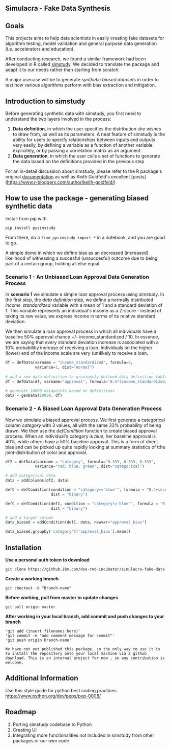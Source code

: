 ## Simulacra - Fake Data Synthesis

## Goals
This projects aims to help data scientists in easily creating fake datasets for algorithm testing, model validation and general purpose data generation (i.e. accelerators and education).

After conducting research, we found a similar framework had been developed in R called [simstudy](https://github.com/kgoldfeld/simstudy). We decided to translate the package and adapt it to our needs rather than starting from scratch.

A major usecase will be to generate _synthetic biased datasets_ in order to test how various algorithms perform with bias extraction and mitigation.

## Introduction to simstudy

Before generating synthetic data with simstudy, you first need to understand the two layers involved in the process:

1. __Data definition__, in which the user specifies the distribution she wishes to draw from, as well as its parameters. A neat feature of simstudy is the ability          for users to specify relationships between inputs and outputs very easily, by defining a variable as a function of another variable explicitely, or by              passing a correlation matrix as an argument.
2. __Data generation__, in which the user calls a set of functions to generate the data based on the definitions provided in the previous step

For an in-detail discussion about simstudy, please refer to the R package's original [documentation](https://kgoldfeld.github.io/simstudy/) as well as Keith Goldfeld's excellent [posts] (https://www.r-bloggers.com/author/keith-goldfeld/)

## How to use the package - generating biased synthetic data

Install from pip with

`pip install pysimstudy`

From there, do a `from pysimstudy import *` in a notebook, and you are good to go.

A simple demo in which we define bias as an decreased (increased) likelihood of witnessing a succesful (unsuccesful) outcome due to being part of a certain group, holding all else equal.


### Scenario 1 - An Unbiased Loan Approval Data Generation Process

In __scenario 1__ we simulate a simple loan approval process using simstudy. In the first step, the _data definition_ step, we define a normally distributed *income_standardized* variable with a mean of 1 and a standard deviation of 1. This variable represents an individual's income as a Z-score - instead of taking its raw value, we express income in terms of its relative standard deviation.

We then simulate a loan approval process in which all individuals have a baseline 50% approval chance +/- income_standardized / 10. In essence, we are saying that every standard deviation increase is associated with a 10% probabilitiy increase of receiving a loan. Individuals on the higher (lower) end of the income scale are very (un)likely to receive a loan.

```python
df = defData(varname = "income_standardized", formula=0,
             variance=1, dist="normal")
 
# add a new data definition to previously defined data definition table
df = defData(df, varname="approval", formula='0.5*(income_standardized/10)', dist='binary')

# generate 10000 datapoints based on definitions
data = genData(10000, df)

```

### Scenario 2 - A Biased Loan Approval Data Generation Process

Now we simulate a biased approval process. We first generate a categorical column _category_ with 3 values, all with the same 33% probability of being drawn. 
We then use the _defCondition_ function to create biased approval process. When an individual's category is *blue*, her baseline approval is 40%, while others have a 50% baseline approval. This is a form of direct bias and can be picked up quite rapidly looking at summary statistics of tthe joint-distribution of color and approval.

```python
df2 = defData(varname = "category", formula="0.333, 0.333, 0.333",
             variance="red, blue, green", dist="categorical")

# add categorical data
data = addColumns(df2, data)

defC = defCondition(condition = "category=='blue'", formula = "0.4+income_standardized/10",
                    dist = "binary")

defC = defCondition(defC, condition = "category!='blue'", formula = "0.5+income_standardized/10",
                    dist = "binary")

# add a target column
data_biased = addCondition(defC, data, newvar="approval_bias")

data_biased.groupby('category')['approval_bias'].mean()
````

## Installation

**Use a personal auth token to download**

    git clone https://github.ibm.com/dse-rnd-incubator/simulacra-fake-data

**Create a working branch**

    git checkout -b "Branch-name"

**Before working, pull from master to update changes**

    git pull origin master

**After working in your local branch, add commit and push changes to your branch**

    'git add (insert filenames here)'
    'git commit -m "add comment message for commit"'
    'git push origin branch-name'
    
    We have not yet published this package, so the only way to use it is to install the repository onto your local machine via a github download. This is an internal project for now , so any contribution is welcome.

## Additional Information

Use this style guide for python best coding practices.
https://www.python.org/dev/peps/pep-0008/

## Roadmap

1. Porting simstudy codebase to Python
2. Creating UI
3. Integrating more functionalities not included in simstudy from other packages or our own code

